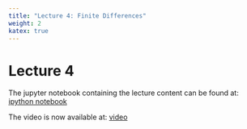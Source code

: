 ```yaml
---
title: "Lecture 4: Finite Differences"
weight: 2
katex: true
---
```


# Lecture 4

The jupyter notebook containing the lecture content can
be found at: 
[ipython notebook](https://nbviewer.jupyter.org/urls/teaching.wence.uk/comp4187/code/finite-differences.ipynb)

The video is now available at: [video](https://durham.cloud.panopto.eu/Panopto/Pages/Viewer.aspx?id=7c0f5736-0323-4e83-8776-adcd00841277)


